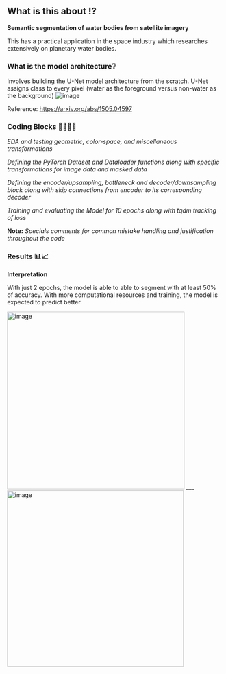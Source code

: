 ## What is this about ⁉️
**Semantic segmentation of water bodies from satellite imagery**

This has a practical application in the space industry which researches extensively on planetary water bodies.

### What is the model architecture❔
Involves building the U-Net model architecture from the scratch. U-Net assigns class to every pixel (water as the foreground versus non-water as the background)
![image](https://github.com/user-attachments/assets/c9336bb4-71f8-4df3-ae85-b6c5698b6d16)


Reference: https://arxiv.org/abs/1505.04597

### Coding Blocks 👩‍💻👩‍💻 

*EDA and testing geometric, color-space, and miscellaneous transformations*

*Defining the PyTorch Dataset and Dataloader functions along with specific transformations for image data and masked data*

*Defining the encoder/upsampling, bottleneck and decoder/downsampling block along with skip connections from encoder to its corresponding decoder*

*Training and evaluating the Model for 10 epochs along with tqdm tracking of loss*

**Note:** *Specials comments for common mistake handling and justification throughout the code*

### Results 📊📈

**Interpretation**

With just 2 epochs, the model is able to able to segment with at least 50% of accuracy. With more computational resources and training, the model is expected to predict better.


<img width="414" alt="image" src="https://github.com/user-attachments/assets/1106bf3d-ac6f-449b-aebf-2d51480fcc10">
___

<img width="412" alt="image" src="https://github.com/user-attachments/assets/a946c3f1-a05d-4251-b046-03df177813f3">



